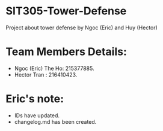# SIT305-Tower-Defense
Project about tower defense by Ngoc (Eric) and Huy (Hector)

# Team Members Details:
  - Ngoc (Eric) The Ho: 215377885.
  - Hector Tran :       216410423.

# Eric's note:
- IDs have updated.
- changelog.md has been created.

